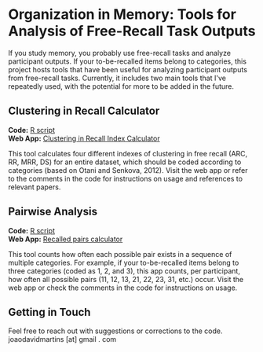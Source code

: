 # Organization in Memory: Tools for Analysis of Free-Recall Task Outputs

If you study memory, you probably use free-recall tasks and analyze participant outputs. If your to-be-recalled items belong to categories, this project hosts tools that have been useful for analyzing participant outputs from free-recall tasks. Currently, it includes two main tools that I've repeatedly used, with the potential for more to be added in the future.

## Clustering in Recall Calculator

**Code:** [R script](https://github.com/jdfmart/memory-organization/blob/main/clusters.R)  
**Web App:** [Clustering in Recall Index Calculator](https://jdmart.shinyapps.io/clusters_app/)

This tool calculates four different indexes of clustering in free recall (ARC, RR, MRR, DS) for an entire dataset, which should be coded according to categories (based on Otani and Senkova, 2012). Visit the web app or refer to the comments in the code for instructions on usage and references to relevant papers.

## Pairwise Analysis

**Code:** [R script](https://github.com/jdfmart/memory-organization/blob/main/pairs.R)  
**Web App:** [Recalled pairs calculator](https://jdmart.shinyapps.io/pairs_calculator/)

This tool counts how often each possible pair exists in a sequence of multiple categories. For example, if your to-be-recalled items belong to three categories (coded as 1, 2, and 3), this app counts, per participant, how often all possible pairs (11, 12, 13, 21, 22, 23, 31, etc.) occur. Visit the web app or check the comments in the code for instructions on usage.

## Getting in Touch

Feel free to reach out with suggestions or corrections to the code.
joaodavidmartins [at] gmail . com